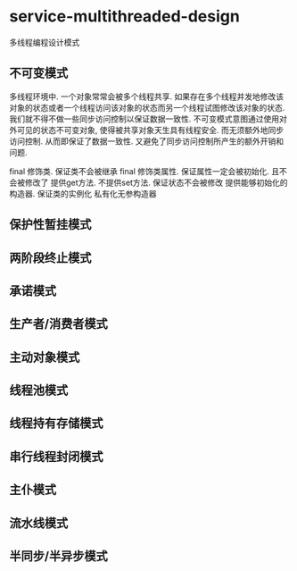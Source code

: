 # service-multithreaded-design
多线程编程设计模式


## 不可变模式

多线程环境中. 一个对象常常会被多个线程共享. 如果存在多个线程并发地修改该对象的状态或者一个线程访问该对象的状态而另一个线程试图修改该对象的状态. 我们就不得不做一些同步访问控制以保证数据一致性.
不可变模式意图通过使用对外可见的状态不可变对象, 使得被共享对象天生具有线程安全. 而无须额外地同步访问控制. 从而即保证了数据一致性. 又避免了同步访问控制所产生的额外开销和问题.

final 修饰类.  保证类不会被继承
final 修饰类属性. 保证属性一定会被初始化. 且不会被修改了
提供get方法. 不提供set方法.  保证状态不会被修改
提供能够初始化的构造器. 保证类的实例化
私有化无参构造器

## 保护性暂挂模式
## 两阶段终止模式
## 承诺模式
## 生产者/消费者模式
## 主动对象模式
## 线程池模式
## 线程持有存储模式
## 串行线程封闭模式
## 主仆模式
## 流水线模式
## 半同步/半异步模式